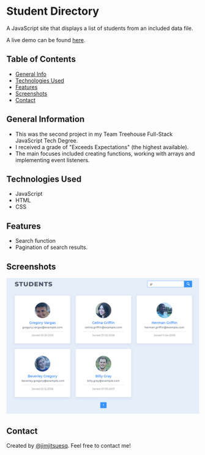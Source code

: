 # Student Directory
A JavaScript site that displays a list of students from an included data file.

A live demo can be found [here](https://jimjitsuesq.github.io/portfolio-student-directory/).


## Table of Contents

* [General Info](#general-information)
* [Technologies Used](#technologies-used)
* [Features](#features)
* [Screenshots](#screenshots)
* [Contact](#contact)


## General Information
- This was the second project in my Team Treehouse Full-Stack JavaScript Tech Degree.
- I received a grade of "Exceeds Expectations" (the highest available).
- The main focuses included creating functions, working with arrays and implementing event listeners.


## Technologies Used
- JavaScript
- HTML
- CSS


## Features
- Search function
- Pagination of search results.


## Screenshots
![Example screenshot](screenshot.png)



## Contact
Created by [@jimjitsuesq](https://www.jimpeters.dev/).  Feel free to contact me!
